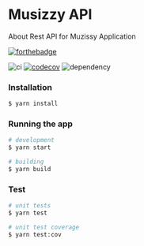 # Musizzy API

About
Rest API for Muzissy Application

[![forthebadge](https://forthebadge.com/images/badges/made-with-typescript.svg)](https://forthebadge.com)

![ci](https://github.com/MoneyIgos/Muzissy-API/workflows/ci/badge.svg)
[![codecov](https://codecov.io/gh/MoneyIgos/Muzissy-API/branch/master/graph/badge.svg?token=FO5JIVMWH3)](https://codecov.io/gh/MoneyIgos/Muzissy-API)
![dependency](https://david-dm.org/MoneyIgos/Muzissy-API-api.svg)

### Installation

```bash
$ yarn install
```

### Running the app

```bash
# development
$ yarn start

# building
$ yarn build
```

### Test

```bash
# unit tests
$ yarn test

# unit test coverage
$ yarn test:cov

```
